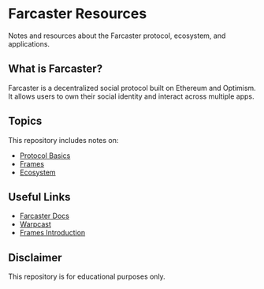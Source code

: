 # Farcaster Resources

Notes and resources about the Farcaster protocol, ecosystem, and applications.

## What is Farcaster?
Farcaster is a decentralized social protocol built on Ethereum and Optimism.  
It allows users to own their social identity and interact across multiple apps.

## Topics
This repository includes notes on:

- [Protocol Basics](notes/protocol-basics.md)
- [Frames](notes/frames.md)
- [Ecosystem](notes/ecosystem.md)

## Useful Links
- [Farcaster Docs](https://docs.farcaster.xyz/)
- [Warpcast](https://warpcast.com/)
- [Frames Introduction](https://docs.farcaster.xyz/learn/what-is-farcaster/frames)

## Disclaimer
This repository is for educational purposes only.
